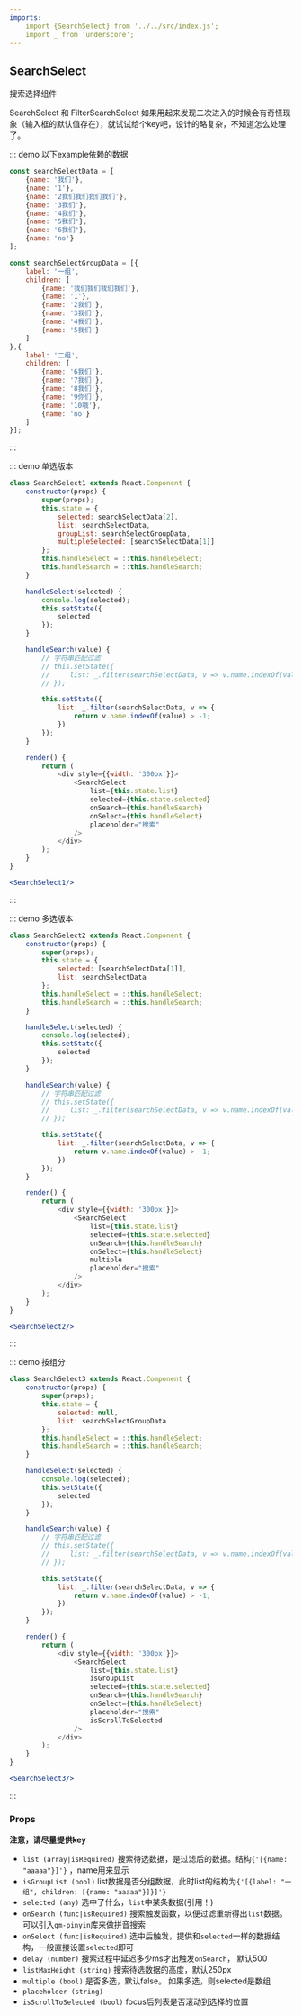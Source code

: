 ```yaml
---
imports:
    import {SearchSelect} from '../../src/index.js';
    import _ from 'underscore';
---
```

## SearchSelect

搜索选择组件

SearchSelect  和 FilterSearchSelect 如果用起来发现二次进入的时候会有奇怪现象（输入框的默认值存在），就试试给个key吧，设计的略复杂，不知道怎么处理了。

::: demo 以下example依赖的数据
```js
const searchSelectData = [
    {name: '我们'},
    {name: '1'},
    {name: '2我们我们我们我们'},
    {name: '3我们'},
    {name: '4我们'},
    {name: '5我们'},
    {name: '6我们'},
    {name: 'no'}
];

const searchSelectGroupData = [{
    label: '一组',
    children: [
        {name: '我们我们我们我们'},
        {name: '1'},
        {name: '2我们'},
        {name: '3我们'},
        {name: '4我们'},
        {name: '5我们'}
    ]
},{
    label: '二组',
    children: [
        {name: '6我们'},
        {name: '7我们'},
        {name: '8我们'},
        {name: '9你们'},
        {name: '10哦'},
        {name: 'no'}
    ]
}];
```
:::

::: demo 单选版本
```js
class SearchSelect1 extends React.Component {
    constructor(props) {
        super(props);
        this.state = {
            selected: searchSelectData[2],
            list: searchSelectData,
            groupList: searchSelectGroupData,
            multipleSelected: [searchSelectData[1]]
        };
        this.handleSelect = ::this.handleSelect;
        this.handleSearch = ::this.handleSearch;
    }

    handleSelect(selected) {
        console.log(selected);
        this.setState({
            selected
        });
    }

    handleSearch(value) {
        // 字符串匹配过滤
        // this.setState({
        //     list: _.filter(searchSelectData, v => v.name.indexOf(value) > -1)
        // });

        this.setState({
            list: _.filter(searchSelectData, v => {
                return v.name.indexOf(value) > -1;
            })
        });
    }

    render() {
        return (
            <div style={{width: '300px'}}>
                <SearchSelect
                    list={this.state.list}
                    selected={this.state.selected}
                    onSearch={this.handleSearch}
                    onSelect={this.handleSelect}
                    placeholder="搜索"
                />
            </div>
        );
    }
}
```
```jsx
<SearchSelect1/>
```
:::

::: demo 多选版本
```js
class SearchSelect2 extends React.Component {
    constructor(props) {
        super(props);
        this.state = {
            selected: [searchSelectData[1]],
            list: searchSelectData
        };
        this.handleSelect = ::this.handleSelect;
        this.handleSearch = ::this.handleSearch;
    }

    handleSelect(selected) {
        console.log(selected);
        this.setState({
            selected
        });
    }

    handleSearch(value) {
        // 字符串匹配过滤
        // this.setState({
        //     list: _.filter(searchSelectData, v => v.name.indexOf(value) > -1)
        // });

        this.setState({
            list: _.filter(searchSelectData, v => {
                return v.name.indexOf(value) > -1;
            })
        });
    }

    render() {
        return (
            <div style={{width: '300px'}}>
                <SearchSelect
                    list={this.state.list}
                    selected={this.state.selected}
                    onSearch={this.handleSearch}
                    onSelect={this.handleSelect}
                    multiple
                    placeholder="搜索"
                />
            </div>
        );
    }
}
```
```jsx
<SearchSelect2/>
```
:::

::: demo 按组分
```js
class SearchSelect3 extends React.Component {
    constructor(props) {
        super(props);
        this.state = {
            selected: null,
            list: searchSelectGroupData
        };
        this.handleSelect = ::this.handleSelect;
        this.handleSearch = ::this.handleSearch;
    }

    handleSelect(selected) {
        console.log(selected);
        this.setState({
            selected
        });
    }

    handleSearch(value) {
        // 字符串匹配过滤
        // this.setState({
        //     list: _.filter(searchSelectData, v => v.name.indexOf(value) > -1)
        // });

        this.setState({
            list: _.filter(searchSelectData, v => {
                return v.name.indexOf(value) > -1;
            })
        });
    }

    render() {
        return (
            <div style={{width: '300px'}}>
                <SearchSelect
                    list={this.state.list}
                    isGroupList
                    selected={this.state.selected}
                    onSearch={this.handleSearch}
                    onSelect={this.handleSelect}
                    placeholder="搜索"
                    isScrollToSelected
                />
            </div>
        );
    }
}
```
```jsx
<SearchSelect3/>
```
:::


### Props
**注意，请尽量提供key**
- `list (array|isRequired)` 搜索待选数据，是过滤后的数据。结构`{'[{name: "aaaaa"}]'}` ，name用来显示
- `isGroupList (bool)` list数据是否分组数据，此时list的结构为`{'[{label: "一组", children: [{name: "aaaaa"}]}]'}`
- `selected (any)` 选中了什么，`list`中某条数据(引用！)
- `onSearch (func|isRequired)` 搜索触发函数，以便过滤重新得出`list`数据。 可以引入`gm-pinyin`库来做拼音搜索
- `onSelect (func|isRequired)` 选中后触发，提供和`selected`一样的数据结构，一般直接设置`selected`即可
- `delay (number)` 搜索过程中延迟多少ms才出触发`onSearch`， 默认500
- `listMaxHeight (string)` 搜索待选数据的高度，默认250px
- `multiple (bool)` 是否多选，默认false。 如果多选，则selected是数组
- `placeholder (string)`
- `isScrollToSelected (bool)` focus后列表是否滚动到选择的位置